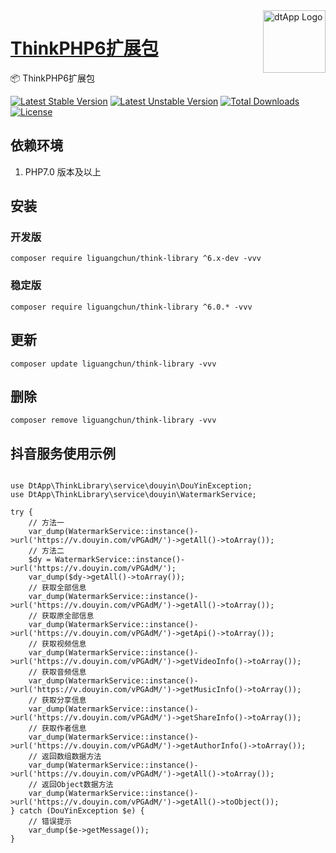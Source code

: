 <img align="right" width="100" src="https://cdn.oss.liguangchun.cn/04/999e9f2f06d396968eacc10ce9bc8a.png" alt="dtApp Logo"/>

<h1 align="left"><a href="https://www.dtapp.net/">ThinkPHP6扩展包</a></h1>

📦 ThinkPHP6扩展包

[![Latest Stable Version](https://poser.pugx.org/liguangchun/think-library/v/stable)](https://packagist.org/packages/liguangchun/think-library) 
[![Latest Unstable Version](https://poser.pugx.org/liguangchun/think-library/v/unstable)](https://packagist.org/packages/liguangchun/think-library) 
[![Total Downloads](https://poser.pugx.org/liguangchun/think-library/downloads)](https://packagist.org/packages/liguangchun/think-library) 
[![License](https://poser.pugx.org/liguangchun/think-library/license)](https://packagist.org/packages/liguangchun/think-library)

## 依赖环境

1. PHP7.0 版本及以上

## 安装

### 开发版
```text
composer require liguangchun/think-library ^6.x-dev -vvv
```

### 稳定版
```text
composer require liguangchun/think-library ^6.0.* -vvv
```

## 更新

```text
composer update liguangchun/think-library -vvv
```

## 删除

```text
composer remove liguangchun/think-library -vvv
```

## 抖音服务使用示例

```text

use DtApp\ThinkLibrary\service\douyin\DouYinException;
use DtApp\ThinkLibrary\service\douyin\WatermarkService;

try {
    // 方法一
    var_dump(WatermarkService::instance()->url('https://v.douyin.com/vPGAdM/')->getAll()->toArray());
    // 方法二
    $dy = WatermarkService::instance()->url('https://v.douyin.com/vPGAdM/');
    var_dump($dy->getAll()->toArray());
    // 获取全部信息
    var_dump(WatermarkService::instance()->url('https://v.douyin.com/vPGAdM/')->getAll()->toArray());
    // 获取原全部信息
    var_dump(WatermarkService::instance()->url('https://v.douyin.com/vPGAdM/')->getApi()->toArray());
    // 获取视频信息
    var_dump(WatermarkService::instance()->url('https://v.douyin.com/vPGAdM/')->getVideoInfo()->toArray());
    // 获取音频信息
    var_dump(WatermarkService::instance()->url('https://v.douyin.com/vPGAdM/')->getMusicInfo()->toArray());
    // 获取分享信息
    var_dump(WatermarkService::instance()->url('https://v.douyin.com/vPGAdM/')->getShareInfo()->toArray());
    // 获取作者信息
    var_dump(WatermarkService::instance()->url('https://v.douyin.com/vPGAdM/')->getAuthorInfo()->toArray());
    // 返回数组数据方法
    var_dump(WatermarkService::instance()->url('https://v.douyin.com/vPGAdM/')->getAll()->toArray());
    // 返回Object数据方法
    var_dump(WatermarkService::instance()->url('https://v.douyin.com/vPGAdM/')->getAll()->toObject());
} catch (DouYinException $e) {
    // 错误提示
    var_dump($e->getMessage());
}

```
